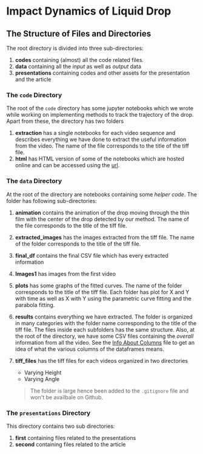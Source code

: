 # Impact Dynamics of Liquid Drop
## The Structure of Files and Directories
The root directory is divided into three sub-directories:
1. **codes** containing (almost) all the code related files.
2. **data** containing all the *input* as well as *output* data
3. **presentations** containing codes and other assets for the presentation and the article 

### The `code` Directory
The root of the `code` directory has some jupyter notebooks which we wrote while working on implementing methods to track the trajectory of the drop. Apart from these, the directory has two folders
1. **extraction** has a single notebooks for each video sequence and describes everything we have done to extract the useful information from the video. The name of the file corresponds to the title of the tiff file.
2. **html** has HTML version of some of the notebooks which are hosted online and can be accessed using the [url](https://hari31416.github.io/mini-project/).

### The `data` Directory
At the root of the directory are  notebooks containing some *helper code*. The folder has following sub-directories:
1. **animation** contains the animation of the drop moving through the thin film with the center of the drop detected by our method. The name of the file corresponds to the title of the tiff file.
2. **extracted_images** has the images extracted from the tiff file. The name of the folder corresponds to the title of the tiff file.
3. **final_df** contains the final CSV file which has every extracted information
4. **Images1** has images from the first video
5. **plots** has some graphs of the fitted curves. The name of the folder corresponds to the title of the tiff file. Each folder has plot for X and Y with time as well as X with Y using the parametric curve fitting and the parabola fitting.
6. **results** contains everything we have extracted. The folder is organized in many categories with the folder name corresponding to the title of the tiff file. The files inside each subfolders has the same structure. Also, at the root of the directory, we have some CSV files containing the *overall* information from all the video. See the [Info About Columns](data/results/info_about_columns.md) file to get an idea of what the various columns of the dataframes means.
7. **tiff_files** has the tiff files for each videos organized in two directories
    - Varying Height
    - Varying Angle

    >The folder is large hence been added to the `.gitignore` file and won't be availbale on Github.

### The `presentations` Directory 
This directory contains two sub directories:
1. **first** containing files related to the presentations
2. **second** containing files related to the article